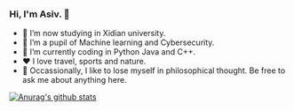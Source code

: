 ### Hi, I'm Asiv. 👋
- 🔭 I’m now studying in Xidian university.
- 🌱 I’m a pupil of Machine learning and Cybersecurity.
- 🤔 I’m currently coding in Python Java and C++.
- ❤️ I love travel, sports and nature.
- 💬 Occassionally, I like to lose myself in philosophical thought. Be free to ask me about anything here.

[![Anurag's github stats](https://github-readme-stats.vercel.app/api?username=asivwolf)](https://github.com/asivwolf?tab=repositories)
